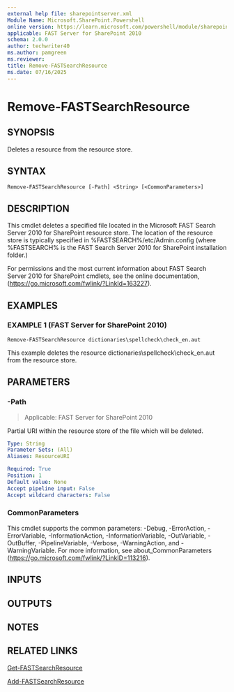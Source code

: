 ```yaml
---
external help file: sharepointserver.xml
Module Name: Microsoft.SharePoint.Powershell
online version: https://learn.microsoft.com/powershell/module/sharepoint-server/remove-fastsearchresource
applicable: FAST Server for SharePoint 2010
schema: 2.0.0
author: techwriter40
ms.author: pamgreen
ms.reviewer:
title: Remove-FASTSearchResource
ms.date: 07/16/2025
---
```


# Remove-FASTSearchResource

## SYNOPSIS
Deletes a resource from the resource store.

## SYNTAX

```
Remove-FASTSearchResource [-Path] <String> [<CommonParameters>]
```

## DESCRIPTION
This cmdlet deletes a specified file located in the Microsoft FAST Search Server 2010 for SharePoint resource store.
The location of the resource store is typically specified in %FASTSEARCH%/etc/Admin.config (where %FASTSEARCH% is the FAST Search Server 2010 for SharePoint installation folder.)

For permissions and the most current information about FAST Search Server 2010 for SharePoint cmdlets, see the online documentation, (https://go.microsoft.com/fwlink/?LinkId=163227).

## EXAMPLES

### EXAMPLE 1 (FAST Server for SharePoint 2010)
```
Remove-FASTSearchResource dictionaries\spellcheck\check_en.aut
```

This example deletes the resource dictionaries\spellcheck\check_en.aut from the resource store.

## PARAMETERS

### -Path

> Applicable: FAST Server for SharePoint 2010

Partial URI within the resource store of the file which will be deleted.

```yaml
Type: String
Parameter Sets: (All)
Aliases: ResourceURI

Required: True
Position: 1
Default value: None
Accept pipeline input: False
Accept wildcard characters: False
```

### CommonParameters
This cmdlet supports the common parameters: -Debug, -ErrorAction, -ErrorVariable, -InformationAction, -InformationVariable, -OutVariable, -OutBuffer, -PipelineVariable, -Verbose, -WarningAction, and -WarningVariable. For more information, see about_CommonParameters (https://go.microsoft.com/fwlink/?LinkID=113216).

## INPUTS

## OUTPUTS

## NOTES

## RELATED LINKS

[Get-FASTSearchResource](Get-FASTSearchResource.md)

[Add-FASTSearchResource](Add-FASTSearchResource.md)
